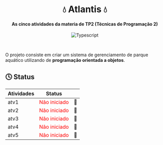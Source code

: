 <div align="center">

# 💧 Atlantis 💧

#### As cinco atividades da materia de TP2 (Técnicas de Programação 2)

![Typescript](https://img.shields.io/badge/TypeScript-007ACC?style=for-the-badge&logo=typescript&logoColor=white)

</div>

<br>


O projeto consiste em criar um sistema de gerenciamento de parque aquático utilizando de __programação orientada a objetos__.

## 🕓 Status

| Atividades | Status                                                |   |
|------------|-------------------------------------------------------|---| 
| atv1       | <span style="color:red">Não iniciado</span>           |🔴|
| atv2       | <span style="color:red">Não iniciado</span>           |🔴|
| atv3       | <span style="color:red">Não iniciado</span>           |🔴|
| atv4       | <span style="color:red">Não iniciado</span>           |🔴|
| atv5       | <span style="color:red">Não iniciado</span>           |🔴|
